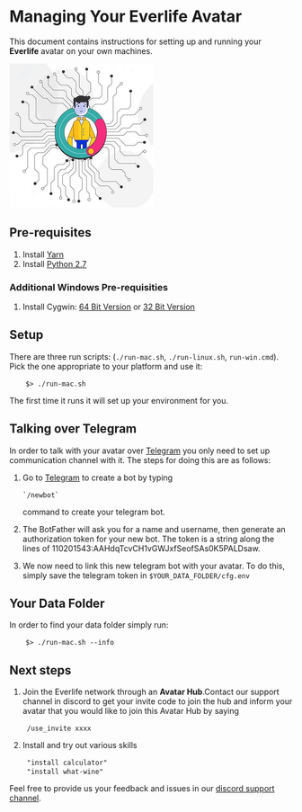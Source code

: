 # Managing Your Everlife Avatar

This document contains instructions for setting up and running your
**Everlife** avatar on your own machines.

![Avatar](avatar_256x256.png)


## Pre-requisites

1. Install [Yarn](https://yarnpkg.com/)
2. Install [Python 2.7](https://www.python.org/)

### Additional Windows Pre-requisities

1. Install Cygwin: [64 Bit Version](https://www.cygwin.com/setup-x86_64.exe) or
   [32 Bit Version](https://www.cygwin.com/setup-x86.exe)



## Setup

There are three run scripts: (`./run-mac.sh`, `./run-linux.sh`,
`run-win.cmd`). Pick the one appropriate to your platform and use it:

        $> ./run-mac.sh

The first time it runs it will set up your environment for you.


## Talking over Telegram
In order to talk with your avatar over [Telegram](the://telegram.org)
you only need to set up communication channel with it. The steps
for doing this are as follows:

1. Go to [Telegram](https://telegram.me/botfather) to create a bot by
   typing

       `/newbot`

    command to create your telegram bot.

1. The BotFather will ask you for a name and username, then generate an
   authorization token for your new bot. The token is a string along the
   lines of 110201543:AAHdqTcvCH1vGWJxfSeofSAs0K5PALDsaw. 
1. We now need to link this new telegram bot with your avatar. To do
   this, simply save the telegram token in `$YOUR_DATA_FOLDER/cfg.env`


## Your Data Folder

In order to find your data folder simply run:

        $> ./run-mac.sh --info



## Next steps
1. Join the Everlife network through an **Avatar Hub**.Contact our
   support channel in discord to get your invite code to join the hub
   and inform your avatar that you would like to join this Avatar Hub by
   saying

        /use_invite xxxx

2. Install and try out various skills

        "install calculator"
        "install what-wine"


Feel free to provide us your feedback and issues in our [discord support
channel](https://discord.gg/TDyRSr4).
